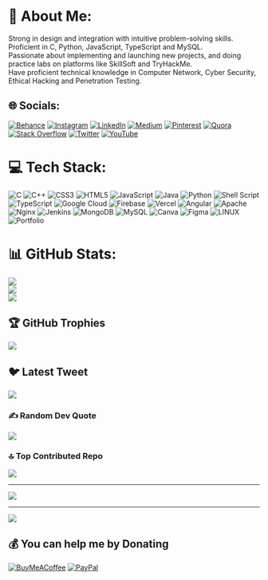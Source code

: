 # 💫 About Me:
Strong in design and integration with intuitive problem-solving skills.<br>Proficient in C, Python, JavaScript, TypeScript and MySQL.<br>Passionate about implementing and launching new projects, and doing practice labs on platforms like SkillSoft and TryHackMe.<br>Have proficient technical knowledge in Computer Network, Cyber Security, Ethical Hacking and Penetration Testing.


## 🌐 Socials:
[![Behance](https://img.shields.io/badge/Behance-1769ff?logo=behance&logoColor=white)](https://behance.net/pratikpol2) [![Instagram](https://img.shields.io/badge/Instagram-%23E4405F.svg?logo=Instagram&logoColor=white)](https://instagram.com/pratik__pol) [![LinkedIn](https://img.shields.io/badge/LinkedIn-%230077B5.svg?logo=linkedin&logoColor=white)](https://linkedin.com/in/pratikpol) [![Medium](https://img.shields.io/badge/Medium-12100E?logo=medium&logoColor=white)](https://medium.com/@pratikpol) [![Pinterest](https://img.shields.io/badge/Pinterest-%23E60023.svg?logo=Pinterest&logoColor=white)](https://pinterest.com/RayG_XD) [![Quora](https://img.shields.io/badge/Quora-%23B92B27.svg?logo=Quora&logoColor=white)](https://quora.com/profile/Pratik-Pol-28) [![Stack Overflow](https://img.shields.io/badge/-Stackoverflow-FE7A16?logo=stack-overflow&logoColor=white)](https://stackoverflow.com/users/16984723/pratik-pol) [![Twitter](https://img.shields.io/badge/Twitter-%231DA1F2.svg?logo=Twitter&logoColor=white)](https://twitter.com/pratikpol) [![YouTube](https://img.shields.io/badge/YouTube-%23FF0000.svg?logo=YouTube&logoColor=white)](https://youtube.com/@PratikPol) 

# 💻 Tech Stack:
![C](https://img.shields.io/badge/c-%2300599C.svg?style=for-the-badge&logo=c&logoColor=white) ![C++](https://img.shields.io/badge/c++-%2300599C.svg?style=for-the-badge&logo=c%2B%2B&logoColor=white) ![CSS3](https://img.shields.io/badge/css3-%231572B6.svg?style=for-the-badge&logo=css3&logoColor=white) ![HTML5](https://img.shields.io/badge/html5-%23E34F26.svg?style=for-the-badge&logo=html5&logoColor=white) ![JavaScript](https://img.shields.io/badge/javascript-%23323330.svg?style=for-the-badge&logo=javascript&logoColor=%23F7DF1E) ![Java](https://img.shields.io/badge/java-%23ED8B00.svg?style=for-the-badge&logo=java&logoColor=white) ![Python](https://img.shields.io/badge/python-3670A0?style=for-the-badge&logo=python&logoColor=ffdd54) ![Shell Script](https://img.shields.io/badge/shell_script-%23121011.svg?style=for-the-badge&logo=gnu-bash&logoColor=white) ![TypeScript](https://img.shields.io/badge/typescript-%23007ACC.svg?style=for-the-badge&logo=typescript&logoColor=white) ![Google Cloud](https://img.shields.io/badge/Google%20Cloud-%234285F4.svg?style=for-the-badge&logo=google-cloud&logoColor=white) ![Firebase](https://img.shields.io/badge/firebase-%23039BE5.svg?style=for-the-badge&logo=firebase) ![Vercel](https://img.shields.io/badge/vercel-%23000000.svg?style=for-the-badge&logo=vercel&logoColor=white) ![Angular](https://img.shields.io/badge/angular-%23DD0031.svg?style=for-the-badge&logo=angular&logoColor=white) ![Apache](https://img.shields.io/badge/apache-%23D42029.svg?style=for-the-badge&logo=apache&logoColor=white) ![Nginx](https://img.shields.io/badge/nginx-%23009639.svg?style=for-the-badge&logo=nginx&logoColor=white) ![Jenkins](https://img.shields.io/badge/jenkins-%232C5263.svg?style=for-the-badge&logo=jenkins&logoColor=white) ![MongoDB](https://img.shields.io/badge/MongoDB-%234ea94b.svg?style=for-the-badge&logo=mongodb&logoColor=white) ![MySQL](https://img.shields.io/badge/mysql-%2300f.svg?style=for-the-badge&logo=mysql&logoColor=white) ![Canva](https://img.shields.io/badge/Canva-%2300C4CC.svg?style=for-the-badge&logo=Canva&logoColor=white) 	![Figma](https://img.shields.io/badge/figma-%23F24E1E.svg?style=for-the-badge&logo=figma&logoColor=white) ![LINUX](https://img.shields.io/badge/Linux-FCC624?style=for-the-badge&logo=linux&logoColor=black) ![Portfolio](https://img.shields.io/badge/Portfolio-%23000000.svg?style=for-the-badge&logo=firefox&logoColor=#FF7139)
# 📊 GitHub Stats:
![](https://github-readme-stats.vercel.app/api?username=RayG-XD&theme=radical&hide_border=false&include_all_commits=true&count_private=true)<br/>
![](https://github-readme-streak-stats.herokuapp.com/?user=RayG-XD&theme=radical&hide_border=false)<br/>
![](https://github-readme-stats.vercel.app/api/top-langs/?username=RayG-XD&theme=radical&hide_border=false&include_all_commits=true&count_private=true&layout=compact)

## 🏆 GitHub Trophies
![](https://github-profile-trophy.vercel.app/?username=RayG-XD&theme=discord&no-frame=false&no-bg=true&margin-w=4)

## 🐦 Latest Tweet
[![](https://gtce.itsvg.in/api?username=pratikpol)](https://github.com/VishwaGauravIn/github-twitter-card-embed)

### ✍️ Random Dev Quote
![](https://quotes-github-readme.vercel.app/api?type=horizontal&theme=radical)

### 🔝 Top Contributed Repo
![](https://github-contributor-stats.vercel.app/api?username=RayG-XD&limit=5&theme=nord&combine_all_yearly_contributions=true)

---
[![](https://visitcount.itsvg.in/api?id=RayG-XD&icon=0&color=1)](https://visitcount.itsvg.in)

---
[![](https://visitcount.itsvg.in/api?id=RayG-XD&label=Profile%20Views&pretty=false)](https://visitcount.itsvg.in)

  ## 💰 You can help me by Donating
  [![BuyMeACoffee](https://img.shields.io/badge/Buy%20Me%20a%20Coffee-ffdd00?style=for-the-badge&logo=buy-me-a-coffee&logoColor=black)](https://buymeacoffee.com/pratikpol) [![PayPal](https://img.shields.io/badge/PayPal-00457C?style=for-the-badge&logo=paypal&logoColor=white)](https://paypal.me/pratikpol0602) 

